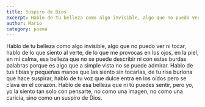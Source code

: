 ```yaml
---
title: Suspiro de Dios
excerpt: Hablo de tu belleza como algo invisible, algo que no puedo ver ni tocar, hablo de lo que siento al verte, de lo que me provocas en los ojos, en la piel, en mi calma
author: Mario
category: poema
---
```


Hablo de tu belleza como algo invisible, algo que no puedo ver ni tocar, hablo de lo que siento al verte, de lo que me provocas en los ojos, en la piel, en mi calma, esa belleza que no se puede describir ni con estas burdas palabras porque es algo que a simple vista no se puede admirar. Hablo de tus tibias y pequeñas manos que las siento sin tocarlas, de tu risa burlona que hace suspirar,  hablo de tu voz que dulce entra en los oídos pero se clava en el corazón. Hablo de esa belleza que ni tú puedes sentir, pero yo, yo la siento tan solo con pensarte, no como una imagen, no como una caricia, sino como un suspiro de Dios.
